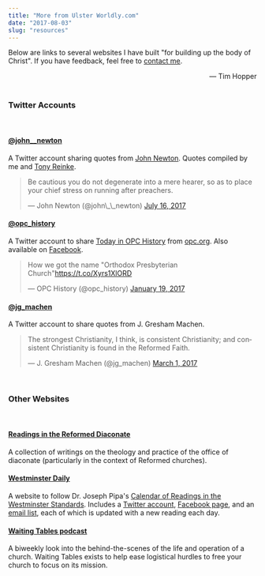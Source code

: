 ```yaml
---
title: "More from Ulster Worldly.com"
date: "2017-08-03"
slug: "resources"
---
```

Below are links to several websites I have built "for building up the body of Christ". If you have feedback, feel free to [contact me](mailto:tim@waiting-tables.com).

<div style="text-align:right;">— Tim Hopper</div>

<br>

### <i class="fa fa-twitter fa-2x" aria-hidden="true"></i> Twitter Accounts

<br>

#### [<i class="fa fa-external-link" aria-hidden="true"></i>  @john__newton](https://twitter.com/john__newton)

A Twitter account sharing quotes from [John Newton](https://en.wikipedia.org/wiki/John_Newton). Quotes compiled by me and [Tony Reinke](http://tonyreinke.com/john-newton/).

<blockquote class="twitter-tweet" data-lang="en"><p lang="en" dir="ltr">Be cautious you do not degenerate into a mere hearer, so as to place your chief stress on running after preachers.</p>&mdash; John Newton (@john\_\_newton) <a href="https://twitter.com/john__newton/status/886723713554624512">July 16, 2017</a></blockquote>
<script async src="//platform.twitter.com/widgets.js" charset="utf-8"></script>

#### [<i class="fa fa-external-link" aria-hidden="true"></i>  @opc_history](https://twitter.com/opc_history)

A Twitter account to share [Today in OPC History](http://opc.org/today.html) from [opc.org](http://www.opc.org). Also available on [Facebook](https://www.facebook.com/opchistory/).

<blockquote class="twitter-tweet" data-cards="hidden" data-lang="en"><p lang="en" dir="ltr">How we got the name &quot;Orthodox Presbyterian Church&quot;<a href="https://t.co/Xyrs1XlORD">https://t.co/Xyrs1XlORD</a></p>&mdash; OPC History (@opc_history) <a href="https://twitter.com/opc_history/status/822152119042109440">January 19, 2017</a></blockquote>
<script async src="//platform.twitter.com/widgets.js" charset="utf-8"></script>


#### [<i class="fa fa-external-link" aria-hidden="true"></i>  @jg_machen](https://twitter.com/jg_machen)

A Twitter account to share quotes from J. Gresham Machen.

<blockquote class="twitter-tweet" data-lang="en"><p lang="en" dir="ltr">The strongest Christianity, I think, is consistent Christianity; and consistent Christianity is found in the Reformed Faith.</p>&mdash; J. Gresham Machen (@jg_machen) <a href="https://twitter.com/jg_machen/status/836924156713320448">March 1, 2017</a></blockquote>
<script async src="//platform.twitter.com/widgets.js" charset="utf-8"></script>

<br>

### <i class="fa fa-desktop fa-2x" aria-hidden="true"></i>  Other Websites

<br>

#### [<i class="fa fa-external-link" aria-hidden="true"></i>  Readings in the Reformed Diaconate](http://reformeddeacon.com/)

A collection of writings on the theology and practice of the office of diaconate (particularly in the context of Reformed churches).

#### [<i class="fa fa-external-link" aria-hidden="true"></i>  Westminster Daily](http://www.reformedconfessions.com/westminster-daily)

A website to follow Dr. Joseph Pipa's [Calendar of Readings in the Westminster Standards](https://www.gpts.edu/resources/documents/Calendar%20Readings%20in%20WestminsterNumbered.pdf). Includes a [Twitter account](twitter.com/refconfessions), [Facebook page](https://www.facebook.com/westminsterdaily/), and an [email list](https://feed.press/e/mailverify?feed_id=westminster-daily), each of which is updated with a new reading each day.


#### [<i class="fa fa-external-link" aria-hidden="true"></i>  Waiting Tables podcast](http://waiting-tables.com)

A biweekly look into the behind-the-scenes of the life and operation of a church. Waiting Tables exists to help ease logistical hurdles to free your church to focus on its mission.